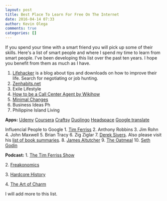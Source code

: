 ```yaml
---
layout: post
title: Best Place To Learn For Free On The Internet
date: 2016-04-14 07:33
author: Kevin Olega
comments: true
categories: []
---
```

If you spend your time with a smart friend you will pick up some of their skills. Here's a list of smart people and where I spend my time to learn from smart people. I've been developing this list over the past ten years. I hope you benefit from them as much as I have.

1.  [Lifehacker](http://lifehacker.com) is a blog about tips and downloads on how to improve their life. Search for negotiating or job hunting.
2.  [Zenhabits.net](http://zenhabits.net)
3.  Exile Lifestyle
4.  [How to be a Call Center Agent by Wikihow](http://www.wikihow.com/Be-a-Call-Center-Agent)
5.  [Minimal Changes](http://minimalchanges.com/)
6.  Business Ideas Ph
7.  Philippine Island Living

**Apps:** 
[Udemy](https://www.udemy.com/) 
[Coursera](http://coursera.org) 
[Craftsy](http://www.craftsy.com/classes) 
[Duolingo](https://www.duolingo.com/) 
[Headspace](https://www.headspace.com/) 
[Google translate](https://translate.google.com/) 

Influencial People to Google 
1\. [Tim Ferriss](http://fourhourworkweek.com/) 
2\. Anthony Robbins 
3\. Jim Rohn 
4\. John Maxwell 
5\. Brian Tracy 
6\. Zig Ziglar 
7\. [Derek Sivers](http://sivers.org). Also please visit his [list of book summaries](http://sivers.org/books). 
8\. [James Altutcher](http://www.jamesaltucher.com/) 
9\. [The Oatmeal](http://theoatmeal.com) 
10\. [Seth Godin](https://sethgodin.typepad.com) 

**Podcast:** 
1\. [The Tim Ferriss Show](http://fourhourworkweek.com/category/the-tim-ferriss-show/)

2\.  [Freakonomics](http://freakonomics.com/)

3\.  [Hardcore History](http://www.dancarlin.com/hardcore-history-series/)

4\.  [The Art of Charm](http://theartofcharm.com/)

I will add more to this list.
